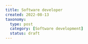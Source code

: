 ```yaml
---
title: Software developer
created: 2022-08-13
taxonomy:
  type: post
  category: [Software development]
  status: draft
---
```

